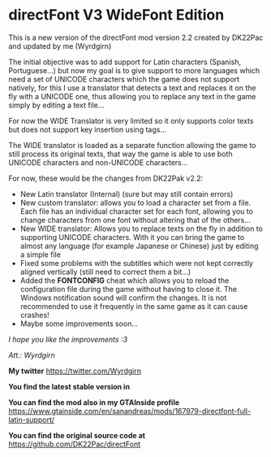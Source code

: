 # directFont V3 WideFont Edition

 This is a new version of the directFont mod version 2.2 created by DK22Pac and updated by me (Wyrdgirn)


The initial objective was to add support for Latin characters (Spanish, Portuguese...) but now my goal is to give support to more languages which need a set of UNICODE characters which the game does not support natively, for this I use a translator that detects a text and replaces it on the fly with a UNICODE one, thus allowing you to replace any text in the game simply by editing a text file...

For now the WIDE Translator is very limited so it only supports color texts but does not support key insertion using tags...

The WIDE translator is loaded as a separate function allowing the game to still process its original texts, that way the game is able to use both UNICODE characters and non-UNICODE characters...



For now, these would be the changes from DK22Pak v2.2:

- New Latin translator (Internal) (sure but may still contain errors)
- New custom translator: allows you to load a character set from a file. Each file has an individual character set for each font, allowing you to change characters from one font without altering that of the others...
- New WIDE translator: Allows you to replace texts on the fly in addition to supporting UNICODE characters. With it you can bring the game to almost any language (for example Japanese or Chinese) just by editing a simple file
- Fixed some problems with the subtitles which were not kept correctly aligned vertically (still need to correct them a bit...)
- Added the **FONTCONFIG** cheat which allows you to reload the configuration file during the game without having to close it. The Windows notification sound will confirm the changes. It is not recommended to use it frequently in the same game as it can cause crashes!
- Maybe some improvements soon...


*I hope you like the improvements :3*

*Att.: Wyrdgirn*

**My twitter**
https://twitter.com/Wyrdgirn

**You find the latest stable version in**

**You can find the mod also in my GTAInside profile**
https://www.gtainside.com/en/sanandreas/mods/167979-directfont-full-latin-support/

**You can find the original source code at**
https://github.com/DK22Pac/directFont

